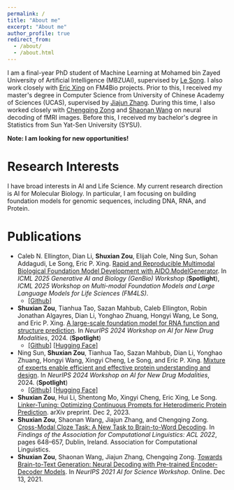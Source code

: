 ```yaml
---
permalink: /
title: "About me"
excerpt: "About me"
author_profile: true
redirect_from: 
  - /about/
  - /about.html
---
```


I am a final-year PhD student of Machine Learning at Mohamed bin Zayed University of Artificial Intelligence (MBZUAI), supervised by [Le Song](https://dasongle.github.io/). I also work closely with [Eric Xing](https://www.cs.cmu.edu/~epxing/) on FM4Bio projects. Prior to this, I received my master's degree in Computer Science from University of Chinese Academy of Sciences (UCAS), supervised by [Jiajun Zhang](https://nlpr.ia.ac.cn/cip/jjzhang.htm). During this time, I also worked closely with [Chengqing Zong](https://nlpr.ia.ac.cn/cip/english/zong.htm) and [Shaonan Wang](https://wangshaonan.github.io/) on neural decoding of fMRI images. Before this, I received my bachelor's degree in Statistics from Sun Yat-Sen University (SYSU).

**Note: I am looking for new opportunities!**

Research Interests
======
I have broad interests in AI and Life Science. My current research direction is AI for Molecular Biology. In particular, I am focusing on building foundation models for genomic sequences, including DNA, RNA, and Protein. 

Publications
======
* Caleb N. Ellington, Dian Li, **Shuxian Zou**, Elijah Cole, Ning Sun, Sohan Addagudi, Le Song, Eric P. Xing. [Rapid and Reproducible Multimodal Biological Foundation Model Development with AIDO.ModelGenerator](https://www.biorxiv.org/content/10.1101/2025.06.30.662437v1). In *ICML 2025 Generative AI and Biology (GenBio) Workshop* (**Spotlight**), *ICML 2025 Workshop on Multi-modal Foundation Models and Large Language Models for Life Sciences (FM4LS)*.
  * [\[Github\]](https://github.com/genbio-ai/ModelGenerator) 
* **Shuxian Zou**, Tianhua Tao, Sazan Mahbub, Caleb Ellington, Robin Jonathan Algayres, Dian Li, Yonghao Zhuang, Hongyi Wang, Le Song, and Eric P. Xing. [A large-scale foundation model for RNA function and structure prediction](https://www.biorxiv.org/content/10.1101/2024.11.28.625345v1). In *NeurIPS 2024 Workshop on AI for New Drug Modalities*, 2024. (**Spotlight**)
  *  [\[Github\]](https://github.com/genbio-ai/ModelGenerator/tree/main/experiments/AIDO.RNA) [\[Hugging Face\]](https://huggingface.co/collections/genbio-ai/aidorna-6747516bb48ed96c847f5dd8) 
* Ning Sun, **Shuxian Zou**, Tianhua Tao, Sazan Mahbub, Dian Li, Yonghao Zhuang, Hongyi Wang, Xingyi Cheng, Le Song, and Eric P. Xing. [Mixture of experts enable efficient and effective protein understanding and design](https://openreview.net/forum?id=6VldeCDKpH). In *NeurIPS 2024 Workshop on AI for New Drug Modalities*, 2024. (**Spotlight**)
  * [\[Github\]](https://github.com/genbio-ai/ModelGenerator/tree/main/experiments/AIDO.Protein) [\[Hugging Face\]](https://huggingface.co/collections/genbio-ai/aidoprotein-6747522bc86c9ee23472b703)
* **Shuxian Zou**, Hui Li, Shentong Mo, Xingyi Cheng, Eric Xing, Le Song. [Linker-Tuning: Optimizing
Continuous Prompts for Heterodimeric Protein Prediction](https://arxiv.org/abs/2312.01186). arXiv preprint. Dec 2, 2023.
* **Shuxian Zou**, Shaonan Wang, Jiajun Zhang, and Chengqing Zong. [Cross-Modal Cloze Task: A New Task to Brain-to-Word Decoding](https://aclanthology.org/2022.findings-acl.54/). In *Findings of the Association for Computational Linguistics: ACL 2022*, pages 648–657, Dublin, Ireland. Association for Computational Linguistics.
* **Shuxian Zou**, Shaonan Wang, Jiajun Zhang, Chengqing Zong. [Towards Brain-to-Text Generation: Neural Decoding with Pre-trained Encoder-Decoder Models](https://openreview.net/pdf?id=13IJlk221xG). In *NeurIPS 2021 AI for Science Workshop*. Online. Dec 13, 2021.



